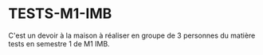 # TESTS-M1-IMB
C'est un devoir à la maison à réaliser en groupe de 3 personnes du matière tests en semestre 1 de M1 IMB.
